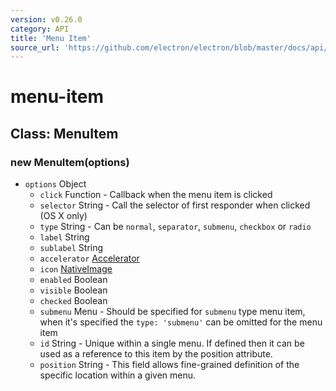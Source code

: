 ```yaml
---
version: v0.26.0
category: API
title: 'Menu Item'
source_url: 'https://github.com/electron/electron/blob/master/docs/api/menu-item.md'
---
```


# menu-item

## Class: MenuItem

### new MenuItem(options)

* `options` Object
  * `click` Function - Callback when the menu item is clicked
  * `selector` String - Call the selector of first responder when clicked (OS
     X only)
  * `type` String - Can be `normal`, `separator`, `submenu`, `checkbox` or
     `radio`
  * `label` String
  * `sublabel` String
  * `accelerator` [Accelerator](http://electron.atom.io/docs/v0.26.0/api/accelerator)
  * `icon` [NativeImage](http://electron.atom.io/docs/v0.26.0/api/native-image)
  * `enabled` Boolean
  * `visible` Boolean
  * `checked` Boolean
  * `submenu` Menu - Should be specified for `submenu` type menu item, when
     it's specified the `type: 'submenu'` can be omitted for the menu item
  * `id` String - Unique within a single menu. If defined then it can be used
     as a reference to this item by the position attribute.
  * `position` String - This field allows fine-grained definition of the
     specific location within a given menu.

